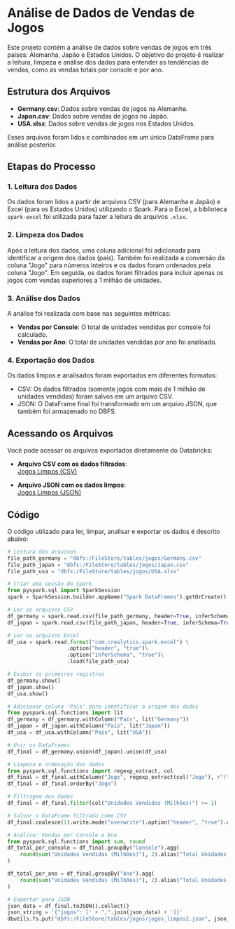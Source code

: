 # Análise de Dados de Vendas de Jogos

Este projeto contém a análise de dados sobre vendas de jogos em três países: Alemanha, Japão e Estados Unidos. O objetivo do projeto é realizar a leitura, limpeza e análise dos dados para entender as tendências de vendas, como as vendas totais por console e por ano.

## Estrutura dos Arquivos

- **Germany.csv**: Dados sobre vendas de jogos na Alemanha.
- **Japan.csv**: Dados sobre vendas de jogos no Japão.
- **USA.xlsx**: Dados sobre vendas de jogos nos Estados Unidos.

Esses arquivos foram lidos e combinados em um único DataFrame para análise posterior.

## Etapas do Processo

### 1. **Leitura dos Dados**
Os dados foram lidos a partir de arquivos CSV (para Alemanha e Japão) e Excel (para os Estados Unidos) utilizando o Spark. Para o Excel, a biblioteca `spark-excel` foi utilizada para fazer a leitura de arquivos `.xlsx`.

### 2. **Limpeza dos Dados**
Após a leitura dos dados, uma coluna adicional foi adicionada para identificar a origem dos dados (país). Também foi realizada a conversão da coluna "Jogo" para números inteiros e os dados foram ordenados pela coluna "Jogo". Em seguida, os dados foram filtrados para incluir apenas os jogos com vendas superiores a 1 milhão de unidades.

### 3. **Análise dos Dados**
A análise foi realizada com base nas seguintes métricas:
- **Vendas por Console**: O total de unidades vendidas por console foi calculado.
- **Vendas por Ano**: O total de unidades vendidas por ano foi analisado.

### 4. **Exportação dos Dados**
Os dados limpos e analisados foram exportados em diferentes formatos:
- CSV: Os dados filtrados (somente jogos com mais de 1 milhão de unidades vendidas) foram salvos em um arquivo CSV.
- JSON: O DataFrame final foi transformado em um arquivo JSON, que também foi armazenado no DBFS.

## Acessando os Arquivos

Você pode acessar os arquivos exportados diretamente do Databricks:

- **Arquivo CSV com os dados filtrados**:  
  [Jogos Limpos (CSV)](https://community.cloud.databricks.com/files/tables/jogos/jogos_limpos.csv)
  
- **Arquivo JSON com os dados limpos**:  
  [Jogos Limpos (JSON)](https://community.cloud.databricks.com/files/tables/jogos/jogos_limpos2.json)

## Código

O código utilizado para ler, limpar, analisar e exportar os dados é descrito abaixo:

```python
# Leitura dos arquivos
file_path_germany = "dbfs:/FileStore/tables/jogos/Germany.csv"
file_path_japan = "dbfs:/FileStore/tables/jogos/Japan.csv"
file_path_usa = "dbfs:/FileStore/tables/jogos/USA.xlsx"

# Criar uma sessão do Spark
from pyspark.sql import SparkSession
spark = SparkSession.builder.appName("Spark DataFrames").getOrCreate()

# Ler os arquivos CSV
df_germany = spark.read.csv(file_path_germany, header=True, inferSchema=True)
df_japan = spark.read.csv(file_path_japan, header=True, inferSchema=True)

# Ler os arquivos Excel
df_usa = spark.read.format("com.crealytics.spark.excel") \
                   .option("header", "true")\
                   .option("inferSchema", "true")\
                   .load(file_path_usa)

# Exibir os primeiros registros
df_germany.show()
df_japan.show()
df_usa.show()

# Adicionar coluna 'País' para identificar a origem dos dados
from pyspark.sql.functions import lit
df_germany = df_germany.withColumn("País", lit("Germany"))
df_japan = df_japan.withColumn("País", lit("Japan"))
df_usa = df_usa.withColumn("País", lit("USA"))

# Unir os DataFrames
df_final = df_germany.union(df_japan).union(df_usa)

# Limpeza e ordenação dos dados
from pyspark.sql.functions import regexp_extract, col
df_final = df_final.withColumn("Jogo", regexp_extract(col("Jogo"), r"(\d+)", 1).cast("int"))
df_final = df_final.orderBy("Jogo")

# Filtragem dos dados
df_final = df_final.filter(col("Unidades Vendidas (Milhões)") >= 1)

# Salvar o DataFrame filtrado como CSV
df_final.coalesce(1).write.mode("overwrite").option("header", "true").csv("dbfs:/FileStore/tables/jogos/jogos_limpos.csv")

# Análise: Vendas por Console e Ano
from pyspark.sql.functions import sum, round
df_total_por_console = df_final.groupBy("Console").agg(
    round(sum("Unidades Vendidas (Milhões)"), 2).alias("Total Unidades Vendidas")
)

df_total_por_ano = df_final.groupBy("Ano").agg(
    round(sum("Unidades Vendidas (Milhões)"), 2).alias("Total Unidades Vendidas")
)

# Exportar para JSON
json_data = df_final.toJSON().collect()
json_string = '{"jogos": [' + ",".join(json_data) + ']}'
dbutils.fs.put("dbfs:/FileStore/tables/jogos/jogos_limpos2.json", json_string, overwrite=True)
